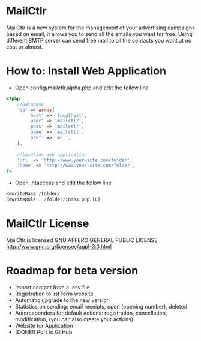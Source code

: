 # MailCtlr

MailCtlr is a new system for the management of your advertising campaigns based on email, it allows you to send all the emails you want for free. 
Using different SMTP server can send free mail to all the contacts you want at no cost or almost.

# How to: Install Web Application

* Open config/mailctlr.alpha.php and edit the follow line

```php
<?php
    //Database
	'db' => array(
		'host' => 'localhost',
		'user' => 'mailctlr',
		'pass' => 'mailctlr',
		'name' => 'mailctlt',
		'pref' => 'mc_',
	),
            
    //Location web application
	'url' => 'http://www.your-site.com/folder',
	'home' => 'http://www.your-site.com/folder',
?>
```

* Open .htaccess and edit the follow line

```php
RewriteBase /folder/
RewriteRule . /folder/index.php [L]
```


# MailCtlr License 
MailCtlr is licensed GNU AFFERO GENERAL PUBLIC LICENSE http://www.gnu.org/licenses/agpl-3.0.html 


# Roadmap for beta version

 - Import contact from a .csv file
 - Registration to list form website 
 - Automatic upgrade to the new version
 - Statistics on sending: email receipts, open (opening number), deleted
 - Autoresponders for default actions: registration, cancellation, modification, (you can also create your actions)
 - Website for Application
 - [DONE!] Port to GitHub